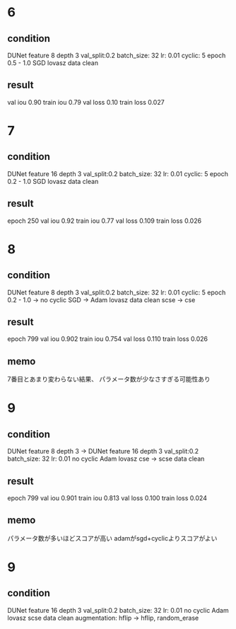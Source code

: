 # 6
## condition
DUNet feature 8 depth 3
val_split:0.2
batch_size: 32
lr: 0.01
cyclic: 5 epoch 0.5 - 1.0
SGD
lovasz
data clean

## result
val iou 0.90
train iou 0.79
val loss 0.10
train loss 0.027


# 7
## condition
DUNet feature 16 depth 3
val_split:0.2
batch_size: 32
lr: 0.01
cyclic: 5 epoch 0.2 - 1.0
SGD
lovasz
data clean

## result
epoch 250
val iou 0.92
train iou 0.77
val loss 0.109
train loss 0.026

# 8
## condition
DUNet feature 8 depth 3
val_split:0.2
batch_size: 32
lr: 0.01
cyclic: 5 epoch 0.2 - 1.0 -> no cyclic
SGD -> Adam
lovasz
data clean
scse -> cse


## result
epoch 799
val iou 0.902
train iou 0.754
val loss 0.110
train loss 0.026
## memo
7番目とあまり変わらない結果、
パラメータ数が少なさすぎる可能性あり





# 9
## condition
DUNet feature 8 depth 3 -> DUNet feature 16 depth 3
val_split:0.2
batch_size: 32
lr: 0.01
no cyclic
Adam
lovasz
cse -> scse
data clean


## result
epoch 799
val iou 0.901
train iou 0.813
val loss 0.100
train loss 0.024
## memo
パラメータ数が多いほどスコアが高い
adamがsgd+cyclicよりスコアがよい


# 9
## condition
DUNet feature 16 depth 3
val_split:0.2
batch_size: 32
lr: 0.01
no cyclic
Adam
lovasz
scse
data clean
augmentation: hflip -> hflip, random_erase
